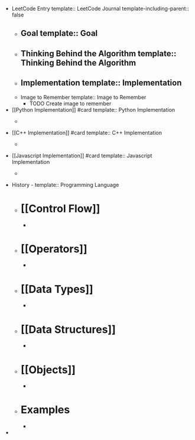 - LeetCode Entry
  template:: LeetCode Journal
  template-including-parent:: false
	- Goal
	  template:: Goal
		-
	- Thinking Behind the Algorithm
	  template:: Thinking Behind the Algorithm
		-
	- Implementation
	  template:: Implementation
		-
	- Image to Remember
	  template:: Image to Remember
		- TODO Create image to remember
- [[Python Implementation]] #card 
  template:: Python Implementation
	- ```
	  ```
- [[C++ Implementation]] #card
  template:: C++ Implementation
	- ```
	  ```
- [[Javascript Implementation]] #card 
  template:: Javascript Implementation
	- ```
	  ```
- History - 
  template:: Programming Language
	- # **[[Control Flow]]**
		-
	- # **[[Operators]]**
		-
	- # **[[Data Types]]**
		-
	- # **[[Data Structures]]**
		-
	- # **[[Objects]]**
		-
	- # **Examples**
		-
-